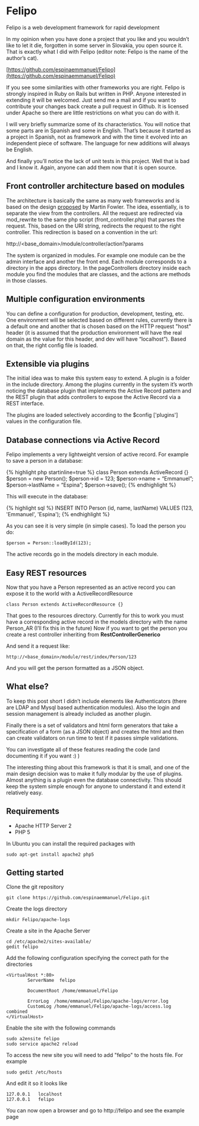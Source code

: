 Felipo
======

Felipo is a web development framework for rapid development


In my opinion when you have done a project that you like and you wouldn’t like to let it die, forgotten in some server in Slovakia, you open source it. That is exactly what I did with Felipo (editor note: Felipo is the name of the author’s cat).

[https://github.com/espinaemmanuel/Felipo](https://github.com/espinaemmanuel/Felipo)

If you see some similarities with other frameworks you are right. Felipo is strongly inspired in Ruby on Rails but written in PHP. Anyone interested in extending it will be welcomed. Just send me a mail and if you want to contribute your changes back create a pull request in Github. It is licensed under Apache so there are little restrictions on what you can do with it.

I will very briefly summarize some of its characteristics. You will notice that some parts are in Spanish and some in English. That’s because it started as a project in Spanish, not as framework and with the time it evolved into an independent piece of software. The language for new additions will always be English.

And finally you’ll notice the lack of unit tests in this project. Well that is bad and I know it. Again, anyone can add them now that it is open source.


## Front controller architecture based on modules


The architecture is basically the same as many web frameworks and is based on the design [proposed](http://martinfowler.com/eaaCatalog/frontController.html) by Martin Fowler. The idea, essentially, is to separate the view from the controllers. All the request are redirected via mod_rewrite to the same php script (front_controller.php) that parses the request. This, based on the URI string, redirects the request to the right controller. This redirection is based on a convention in the url:

http://<base_domain>/module/controller/action?params

The system is organized in modules. For example one module can be the admin interface and another the front end. Each module corresponds to a directory in the apps directory. In the pageControllers directory inside each module you find the modules that are classes, and the actions are methods in those classes.


## Multiple configuration environments


You can define a configuration for production, development, testing, etc. One environment will be selected based on different rules, currently there is a default one and another that is chosen based on the HTTP request "host" header (it is assumed that the production environment will have the real domain as the value for this header, and dev will have “localhost”). Based on that, the right config file is loaded.


## Extensible via plugins


The initial idea was to make this system easy to extend. A plugin is a folder in the include directory. Among the plugins currently in the system it’s worth noticing the database plugin that implements the Active Record pattern and the REST plugin that adds controllers to expose the Active Record via a REST interface.

The plugins are loaded selectively according to the $config ['plugins'] values in the configuration file.


## Database connections via Active Record


Felipo implements a very lightweight version of active record. For example to save a person in a database:

{% highlight php startinline=true %}
class Person extends ActiveRecord {}
$person = new Person();
$person->id = 123;
$person->name = “Emmanuel”;
$person->lastName = “Espina”;
$person->save();
{% endhighlight %}

This will execute in the database:

{% highlight sql %}
INSERT INTO Person (id, name, lastName) VALUES (123, 'Emmanuel', 'Espina');
{% endhighlight %}

As you can see it is very simple (in simple cases). To load the person you do:

    
    $person = Person::loadById(123);


The active records go in the models directory in each module.


## Easy REST resources


Now that you have a Person represented as an active record you can expose it to the world with a ActiveRecordResource

    
    class Person extends ActiveRecordResource {}


That goes to the resources directory. Currently for this to work you must have a corresponding active record in the models directory with the name Person_AR (I’ll fix this in the future)
Now if you want to get the person you create a rest controller inheriting from **RestControllerGenerico**

And send it a request like:

    
    http://<base_domain>/module/rest/index/Person/123


And you will get the person formatted as a JSON object.


## What else?


To keep this post short I didn’t include elements like Authenticators (there are LDAP and Mysql based authentication modules). Also the login and session management is already included as another plugin.

Finally there is a set of validators and html form generators that take a specification of a form (as a JSON object) and creates the html and then can create validators on run time to test if it passes simple validations.

You can investigate all of these features reading the code (and documenting it if you want :) )

The interesting thing about this framework is that it is small, and one of the main design decision was to make it fully modular by the use of plugins. Almost anything is a plugin even the database connectivity. This should keep the system simple enough for anyone to understand it and extend it relatively easy.


Requirements
------------

* Apache HTTP Server 2
* PHP 5

In Ubuntu you can install the required packages with

`sudo apt-get install apache2 php5`

Getting started
---------------

Clone the git repository

	git clone https://github.com/espinaemmanuel/Felipo.git

Create the logs directory

	mkdir Felipo/apache-logs

Create a site in the Apache Server

	cd /etc/apache2/sites-available/
	gedit felipo

Add the following configuration specifying the correct path for the directories

    <VirtualHost *:80>
            ServerName  felipo
    
            DocumentRoot /home/emmanuel/Felipo

            ErrorLog  /home/emmanuel/Felipo/apache-logs/error.log
            CustomLog /home/emmanuel/Felipo/apache-logs/access.log combined
    </VirtualHost>
    
Enable the site with the following commands

	sudo a2ensite felipo
	sudo service apache2 reload

To access the new site you will need to add "felipo" to the hosts file. For example

	sudo gedit /etc/hosts

And edit it so it looks like

	127.0.0.1	localhost
	127.0.0.1	felipo

You can now open a browser and go to http://felipo and see the example page
